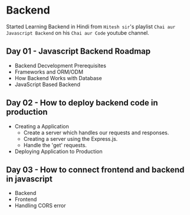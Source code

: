 # Backend

Started Learning Backend in Hindi from `Hitesh sir`'s playlist `Chai aur Javascript Backend` on his `Chai aur Code` youtube channel.

## Day 01 - Javascript Backend Roadmap

* Backend Decvelopment Prerequisites
* Frameworks and ORM/ODM
* How Backend Works with Database
* JavaScript Based Backend

## Day 02 - How to deploy backend code in production

* Creating a Application
    - Create a server which handles our requests and responses.
    - Creating a server using the Express.js.
    - Handle the 'get' requests.
* Deploying Application to Production

## Day 03 - How to connect frontend and backend in javascript

* Backend
* Frontend
* Handling CORS error